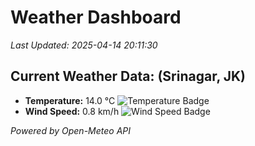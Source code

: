 
# Weather Dashboard

_Last Updated: 2025-04-14 20:11:30_

## Current Weather Data: (Srinagar, JK)
- **Temperature:** 14.0 °C ![Temperature Badge](https://img.shields.io/badge/Temperature-Low%20Temp-blue)
- **Wind Speed:** 0.8 km/h ![Wind Speed Badge](https://img.shields.io/badge/Wind%20Speed-Light%20Wind-blue)

*Powered by Open-Meteo API*
